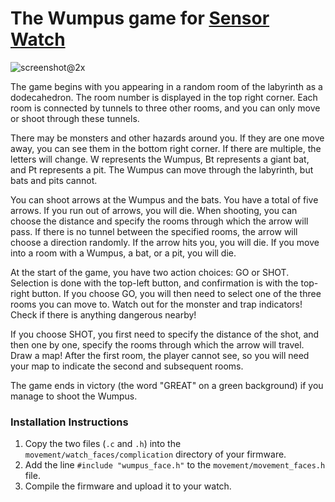 # The Wumpus game for [Sensor Watch](https://github.com/joeycastillo/Sensor-Watch)

![screenshot@2x](https://github.com/user-attachments/assets/d432ff68-15f9-4654-850f-7845c071c5a7)

The game begins with you appearing in a random room of the labyrinth as a dodecahedron. The room number is displayed in the top right corner. Each room is connected by tunnels to three other rooms, and you can only move or shoot through these tunnels.

There may be monsters and other hazards around you. If they are one move away, you can see them in the bottom right corner. If there are multiple, the letters will change. W represents the Wumpus, Bt represents a giant bat, and Pt represents a pit. The Wumpus can move through the labyrinth, but bats and pits cannot.

You can shoot arrows at the Wumpus and the bats. You have a total of five arrows. If you run out of arrows, you will die. When shooting, you can choose the distance and specify the rooms through which the arrow will pass. If there is no tunnel between the specified rooms, the arrow will choose a direction randomly. If the arrow hits you, you will die. If you move into a room with a Wumpus, a bat, or a pit, you will die.

At the start of the game, you have two action choices: GO or SHOT. Selection is done with the top-left button, and confirmation is with the top-right button. If you choose GO, you will then need to select one of the three rooms you can move to. Watch out for the monster and trap indicators! Check if there is anything dangerous nearby!

If you choose SHOT, you first need to specify the distance of the shot, and then one by one, specify the rooms through which the arrow will travel. Draw a map! After the first room, the player cannot see, so you will need your map to indicate the second and subsequent rooms.

The game ends in victory (the word "GREAT" on a green background) if you manage to shoot the Wumpus.

### Installation Instructions

1. Copy the two files (`.c` and `.h`) into the `movement/watch_faces/complication` directory of your firmware.
2. Add the line `#include "wumpus_face.h"` to the `movement/movement_faces.h` file.
3. Compile the firmware and upload it to your watch.
